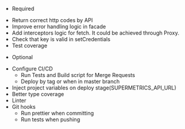-   Required

*   Return correct http codes by API
*   Improve error handling logic in facade
*   Add interceptors logic for fetch. It could be achieved through Proxy.
*   Check that key is valid in setCredentials
*   Test coverage

-   Optional

*   Configure CI/CD
    -   Run Tests and Build script for Merge Requests
    -   Deploy by tag or when in master branch
*   Inject project variables on deploy stage(SUPERMETRICS_API_URL)
*   Better type coverage
*   Linter
*   Git hooks
    -   Run prettier when committing
    -   Run tests when pushing
